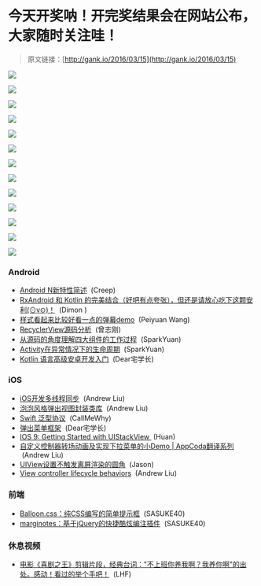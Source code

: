 # 今天开奖呐！开完奖结果会在网站公布，大家随时关注哇！

> 原文链接：[http://gank.io/2016/03/15](http://gank.io/2016/03/15)

![](http://ww4.sinaimg.cn/large/7a8aed7bjw1f1xad7meu2j20dw0ku0vj.jpg)

![](http://ww3.sinaimg.cn/large/610dc034gw1f1xexpjca3j20c30ftdi3.jpg)

![](http://ww1.sinaimg.cn/large/610dc034gw1f1xf0iyv7bj20bi05s0td.jpg)

![](http://ww2.sinaimg.cn/bmiddle/941f7a2fjw1f1xf24gbjjj20c81st7gn.jpg)

![](http://ww3.sinaimg.cn/bmiddle/941f7a2fjw1f1xfd1fxlbj20c8175n4x.jpg)

![](http://ww1.sinaimg.cn/bmiddle/941f7a2fjw1f1xfemdmfuj20c80mbadw.jpg)

![](http://ww1.sinaimg.cn/bmiddle/941f7a2fjw1f1xfi9kwltj20c81uhgya.jpg)

![](http://ww4.sinaimg.cn/bmiddle/941f7a2fjw1f1xfmm1b10j20c80nz42f.jpg)

![](http://ww4.sinaimg.cn/bmiddle/941f7a2fjw1f1xfrm04m5j20c80pntd4.jpg)

![](http://ww2.sinaimg.cn/bmiddle/941f7a2fjw1f1xfuzu0f1j20c80pn0wy.jpg)

![](http://ww4.sinaimg.cn/bmiddle/941f7a2fjw1f1xg20joubj20c80pnaee.jpg)

![](http://ww3.sinaimg.cn/bmiddle/941f7a2fjw1f1xg5ng4ddj20c80mb42c.jpg)

![](http://ww3.sinaimg.cn/bmiddle/941f7a2fjw1f1xgob03e3j20c80mbadv.jpg)

### Android

* [Android N新特性简述](http://www.cnblogs.com/JohnTsai/p/5261848.html) &nbsp;(Creep)
* [RxAndroid 和 Kotlin 的完美结合（好吧有点夸张），但还是请放心吃下这颗安利(⊙v⊙)！](http://www.jianshu.com/p/5a730187c8ff) &nbsp;(Dimon )
* [样式看起来比较好看一点的弹幕demo](http://wangpeiyuan.cn/2016/02/24/%E8%AE%B0%E4%B8%80%E6%AC%A1%E5%BC%B9%E5%B9%95%E7%9A%84%E5%BC%80%E5%8F%91/) &nbsp;(Peiyuan Wang)
* [RecyclerView源码分析](http://blog.csdn.net/qq_23012315/article/details/50807224) &nbsp;(曾志刚)
* [从源码的角度理解四大组件的工作过程](http://sparkyuan.me/2016/03/14/%E5%9B%9B%E5%A4%A7%E7%BB%84%E4%BB%B6%E7%9A%84%E5%B7%A5%E4%BD%9C%E8%BF%87%E7%A8%8B/) &nbsp;(SparkYuan)
* [Activity在异常情况下的生命周期](http://sparkyuan.me/2016/02/05/Activity%E5%9C%A8%E5%BC%82%E5%B8%B8%E6%83%85%E5%86%B5%E4%B8%8B%E7%9A%84%E7%94%9F%E5%91%BD%E5%91%A8%E6%9C%9F/) &nbsp;(SparkYuan)
* [Kotlin 语言高级安卓开发入门](https://realm.io/cn/news/oredev) &nbsp;(Dear宅学长)

### iOS

* [iOS开发多线程同步](http://www.olinone.com/?p=250) &nbsp;(Andrew Liu)
* [泡泡风格弹出视图封装类库](https://github.com/corin8823/Popover) &nbsp;(Andrew Liu)
* [Swift 泛型协议](http://milen.me/writings/swift) &nbsp;(CallMeWhy)
* [弹出菜单框架](https://github.com/zpz1237/NirKxMenu) &nbsp;(Dear宅学长)
* [IOS 9: Getting Started with UIStackView&nbsp;](http://code.tutsplus.com/tutorials/ios) (Huan)
* [自定义控制器转场动画及实现下拉菜单的小Demo | AppCoda翻译系列](http://www.jianshu.com/p/c02dd1197370) &nbsp;(Andrew Liu)
* [UIView设置不触发离屏渲染的圆角](https://github.com/raozhizhen/JMRoundedCorner) &nbsp;(Jason)
* [View controller lifecycle behaviors](http://irace.me/lifecycle) &nbsp;(Andrew Liu)

### 前端

* [Balloon.css：纯CSS编写的简单提示框](https://github.com/kazzkiq/balloon.css) &nbsp;(SASUKE40)
* [marginotes：基于jQuery的快捷酷炫编注插件](https://github.com/fdansv/marginotes) &nbsp;(SASUKE40)

### 休息视频

* [电影《喜剧之王》剪辑片段，经典台词：&quot;不上班你养我啊？我养你啊&quot;的出处。感动！看过的举个手吧！](http://weibo.com/p/2304441642b96e82203ee7b8ecb3b7f4d4afe9) &nbsp;(LHF)


